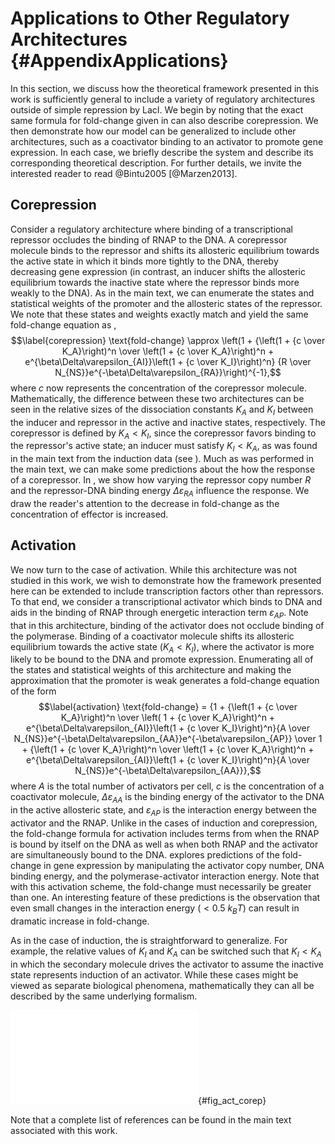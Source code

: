 Applications to Other Regulatory Architectures {#AppendixApplications}
==============================================

In this section, we discuss how the theoretical framework presented in
this work is sufficiently general to include a variety of regulatory
architectures outside of simple repression by LacI. We begin by noting
that the exact same formula for fold-change given in can also describe
corepression. We then demonstrate how our model can be generalized to
include other architectures, such as a coactivator binding to an
activator to promote gene expression. In each case, we briefly describe
the system and describe its corresponding theoretical description. For
further details, we invite the interested reader to read @Bintu2005
[@Marzen2013].

Corepression
------------

Consider a regulatory architecture where binding of a transcriptional
repressor occludes the binding of RNAP to the DNA. A corepressor
molecule binds to the repressor and shifts its allosteric equilibrium
towards the active state in which it binds more tightly to the DNA,
thereby decreasing gene expression (in contrast, an inducer shifts the
allosteric equilibrium towards the inactive state where the repressor
binds more weakly to the DNA). As in the main text, we can enumerate the
states and statistical weights of the promoter and the allosteric states
of the repressor. We note that these states and weights exactly match
and yield the same fold-change equation as , $$\label{corepression}
\text{fold-change} \approx \left(1 + {\left(1 + {c \over K_A}\right)^n \over \left(1 + {c \over K_A}\right)^n + e^{\beta\Delta\varepsilon_{AI}}\left(1 + {c \over K_I}\right)^n} {R \over N_{NS}}e^{-\beta\Delta\varepsilon_{RA}}\right)^{-1},$$
where $c$ now represents the concentration of the corepressor molecule.
Mathematically, the difference between these two architectures can be
seen in the relative sizes of the dissociation constants $K_A$ and $K_I$
between the inducer and repressor in the active and inactive states,
respectively. The corepressor is defined by $K_A < K_I$, since the
corepressor favors binding to the repressor's active state; an inducer
must satisfy $K_I < K_A$, as was found in the main text from the
induction data (see ). Much as was performed in the main text, we can
make some predictions about the how the response of a corepressor. In ,
we show how varying the repressor copy number $R$ and the repressor-DNA
binding energy $\Delta\varepsilon_{RA}$ influence the response. We draw
the reader's attention to the decrease in fold-change as the
concentration of effector is increased.

Activation
----------

We now turn to the case of activation. While this architecture was not
studied in this work, we wish to demonstrate how the framework presented
here can be extended to include transcription factors other than
repressors. To that end, we consider a transcriptional activator which
binds to DNA and aids in the binding of RNAP through energetic
interaction term $\varepsilon_{AP}$. Note that in this architecture,
binding of the activator does not occlude binding of the polymerase.
Binding of a coactivator molecule shifts its allosteric equilibrium
towards the active state ($K_A < K_I$), where the activator is more
likely to be bound to the DNA and promote expression. Enumerating all of
the states and statistical weights of this architecture and making the
approximation that the promoter is weak generates a fold-change equation
of the form $$\label{activation}
\text{fold-change} = {1 + {\left(1 + {c \over K_A}\right)^n \over \left( 1 + {c \over K_A}\right)^n + e^{\beta\Delta\varepsilon_{AI}}\left(1 + {c \over K_I}\right)^n}{A \over N_{NS}}e^{-\beta\Delta\varepsilon_{AA}}e^{-\beta\varepsilon_{AP}} \over 1 + {\left(1 + {c \over K_A}\right)^n \over \left(1 + {c \over K_A}\right)^n + e^{\beta\Delta\varepsilon_{AI}}\left(1 + {c \over K_I}\right)^n}{A \over N_{NS}}e^{-\beta\Delta\varepsilon_{AA}}},$$
where $A$ is the total number of activators per cell, $c$ is the
concentration of a coactivator molecule, $\Delta\varepsilon_{AA}$ is the
binding energy of the activator to the DNA in the active allosteric
state, and $\varepsilon_{AP}$ is the interaction energy between the
activator and the RNAP. Unlike in the cases of induction and
corepression, the fold-change formula for activation includes terms from
when the RNAP is bound by itself on the DNA as well as when both RNAP
and the activator are simultaneously bound to the DNA. explores
predictions of the fold-change in gene expression by manipulating the
activator copy number, DNA binding energy, and the polymerase-activator
interaction energy. Note that with this activation scheme, the
fold-change must necessarily be greater than one. An interesting feature
of these predictions is the observation that even small changes in the
interaction energy ($< 0.5~k_BT$) can result in dramatic increase in
fold-change.

As in the case of induction, the is straightforward to generalize. For
example, the relative values of $K_I$ and $K_A$ can be switched such
that $K_I < K_A$ in which the secondary molecule drives the activator to
assume the inactive state represents induction of an activator. While
these cases might be viewed as separate biological phenomena,
mathematically they can all be described by the same underlying
formalism.

![**Representative fold-change predictions for allosteric corepression
and activation.** (A) Contrary to the case of induction described in the
main text, addition of a corepressor decreases fold-change in gene
expression. The left and right panels demonstrate how varying the values
of the repressor copy number $R$ and repressor-DNA binding energy
$\Delta\varepsilon_{RA}$, respectively, change the predicted response
profiles. (B) In the case of inducible activation, binding of an
effector molecule to an activator transcription factor increases the
fold-change in gene expression. Note that for activation, the
fold-change is greater than 1. The left and center panels show how
changing the activator copy number $A$ and activator-DNA binding energy
$\Delta\varepsilon_{AA}$ alter response, respectively. The right panel
shows how varying the polymerase-activator interaction energy
$\varepsilon_{AP}$ alters the fold-change. Relatively small
perturbations to this energetic parameter drastically changes the level
of activation and plays a major role in dictating the dynamic range of
the system.](SI_figs/figS28.pdf){#fig_act_corep}

Note that a complete list of references can be found in the main text
associated with this work.
